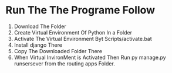 # Run The The Programe Follow

1. Download The Folder
2. Create Virtual Environment Of Python In a Folder
3. Activate The Virtual Environment Byt Scripts/activate.bat
4. Install django There 
5. Copy The Downloaded Folder There
6. When Virtual InvironMent is Activated Then Run py manage.py runsersever from the routing apps Folder.
